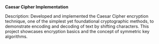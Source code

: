 **Caesar Cipher Implementation**

Description: Developed and implemented the Caesar Cipher encryption technique, one of the simplest yet foundational cryptographic methods, to demonstrate encoding and decoding of text by shifting characters. This project showcases encryption basics and the concept of symmetric key algorithms.
